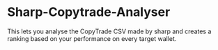 # Sharp-Copytrade-Analyser
This lets you analyse the CopyTrade CSV made by sharp and creates a ranking based on your performance on every target wallet.
